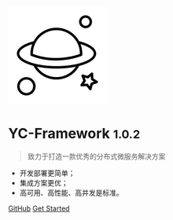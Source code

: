 
![logo](_media/logo.png)

# YC-Framework <small>1.0.2</small>

> 致力于打造一款优秀的分布式微服务解决方案

- 开发部署更简单；
- 集成方案更优；
- 高可用、高性能、高并发是标准。

[GitHub](https://github.com/developers-youcong/yc-framework)
[Get Started](#yc-framework)